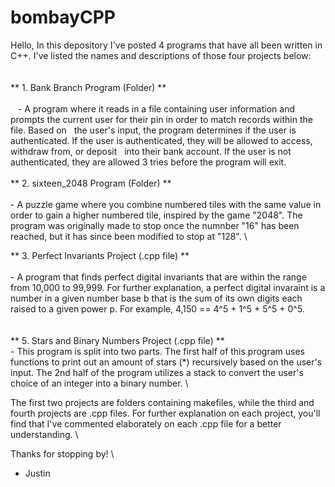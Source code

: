 # bombayCPP
Hello,
In this depository I've posted 4 programs that have all been written in C++. I've listed the names and descriptions of those four projects below:
\
\
\
 ** 1. Bank Branch Program (Folder) ** 
 \
 \
    - A program where it reads in a file containing user information and prompts the current user for their pin in order to match records within the file. Based on
      the user's input, the program determines if the user is authenticated. If the user is authenticated, they will be allowed to access, withdraw from, or deposit 
      into their bank account. If the user is not authenticated, they are allowed 3 tries before the program will exit. 
 \
 \
 ** 2. sixteen_2048 Program (Folder) ** 
 \
 \
        - A puzzle game where you combine numbered tiles with the same value in order to gain a higher numbered tile, inspired by the game "2048". The program
          was originally made to stop once the numnber "16" has been reached, but it has since been modified to stop at "128". \
          
 
 ** 3. Perfect Invariants Project (.cpp file) ** 
 \
 \
        - A program that finds perfect digital invariants that are within the range from 10,000 to 99,999. 
          For further explanation, a perfect digital invaraint is a number in a given number base b that is the sum of its own digits each raised to a given power
          p. For example, 4,150 == 4^5 + 1^5 + 5^5 + 0^5. \
\
\
 ** 5. Stars and Binary Numbers Project (.cpp file) ** 
 \
        - This program is split into two parts. The first half of this program uses functions to print out an amount of stars (*) recursively based on the user's
          input. The 2nd half of the program utilizes a stack to convert the user's choice of an integer into a binary number. 
\

The first two projects are folders containing makefiles, while the third and fourth projects are .cpp files. For further explanation on each project, you'll 
find that I've commented elaborately on each .cpp file for a better understanding. 
\
  
  
  Thanks for stopping by! 
  \
  - Justin 
